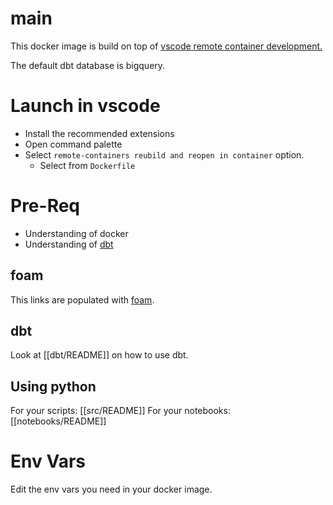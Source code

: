 # main

This docker image is build on top of [vscode remote container development.](https://code.visualstudio.com/docs/remote/containers) 

The default dbt database is bigquery. 

# Launch in vscode

* Install the recommended extensions
* Open command palette
* Select `remote-containers reubild and reopen in container` option. 
	* Select from `Dockerfile` 

# Pre-Req

* Understanding of docker
* Understanding of [dbt](https://docs.getdbt.com/) 

## foam

This links are populated with [foam](https://foambubble.github.io/foam/).

## dbt

Look at [[dbt/README]] on how to use dbt. 

## Using python

For your scripts: [[src/README]] 
For your notebooks: [[notebooks/README]] 

# Env Vars

Edit the env vars you need in your docker image. 
